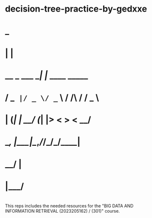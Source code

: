 # decision-tree-practice-by-gedxxe

#                 _                
#                | |               
#   __ _  ___  __| |_  ____  _____ 
#  / _` |/ _ \/ _` \ \/ /\ \/ / _ \
# | (_| |  __/ (_| |>  <  >  <  __/
#  \__, |\___|\__,_/_/\_\/_/\_\___|
#   __/ |                          
#  |___/                           
#                                                                                                  

This reps includes the needed resources for the "BIG DATA AND INFORMATION RETRIEVAL (2023205162) / (301)" course.
